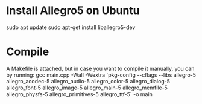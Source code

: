 Install Allegro5 on Ubuntu
============================

sudo apt update
sudo apt-get install liballegro5-dev

Compile
========
A Makefile is attached, but in case you want to compile it manually, you can by running:
gcc main.cpp -Wall -Wextra \`pkg-config --cflags --libs allegro-5 allegro\_acodec-5 allegro\_audio-5 allegro\_color-5 allegro\_dialog-5 allegro\_font-5 allegro\_image-5 allegro\_main-5 allegro\_memfile-5 allegro\_physfs-5 allegro\_primitives-5 allegro\_ttf-5\` -o main

